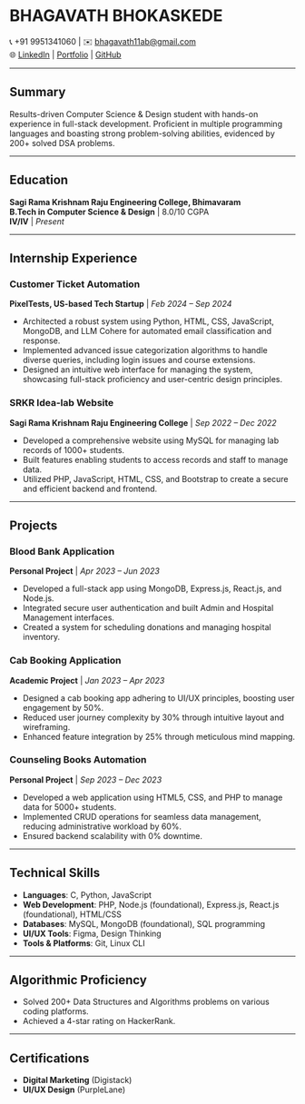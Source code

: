 # **BHAGAVATH BHOKASKEDE**  
📞 +91 9951341060 | ✉️ [bhagavath11ab@gmail.com](mailto:bhagavath11ab@gmail.com)  
🌐 [LinkedIn](#) | [Portfolio](#) | [GitHub](#)  

---

## **Summary**  
Results-driven Computer Science & Design student with hands-on experience in full-stack development. Proficient in multiple programming languages and boasting strong problem-solving abilities, evidenced by 200+ solved DSA problems.  

---

## **Education**  
**Sagi Rama Krishnam Raju Engineering College, Bhimavaram**  
**B.Tech in Computer Science & Design** | 8.0/10 CGPA  
**IV/IV** | *Present*  

---

## **Internship Experience**  

### **Customer Ticket Automation**  
**PixelTests, US-based Tech Startup** | *Feb 2024 – Sep 2024*  
- Architected a robust system using Python, HTML, CSS, JavaScript, MongoDB, and LLM Cohere for automated email classification and response.  
- Implemented advanced issue categorization algorithms to handle diverse queries, including login issues and course extensions.  
- Designed an intuitive web interface for managing the system, showcasing full-stack proficiency and user-centric design principles.  

### **SRKR Idea-lab Website**  
**Sagi Rama Krishnam Raju Engineering College** | *Sep 2022 – Dec 2022*  
- Developed a comprehensive website using MySQL for managing lab records of 1000+ students.  
- Built features enabling students to access records and staff to manage data.  
- Utilized PHP, JavaScript, HTML, CSS, and Bootstrap to create a secure and efficient backend and frontend.  

---

## **Projects**  

### **Blood Bank Application**  
**Personal Project** | *Apr 2023 – Jun 2023*  
- Developed a full-stack app using MongoDB, Express.js, React.js, and Node.js.  
- Integrated secure user authentication and built Admin and Hospital Management interfaces.  
- Created a system for scheduling donations and managing hospital inventory.  

### **Cab Booking Application**  
**Academic Project** | *Jan 2023 – Apr 2023*  
- Designed a cab booking app adhering to UI/UX principles, boosting user engagement by 50%.  
- Reduced user journey complexity by 30% through intuitive layout and wireframing.  
- Enhanced feature integration by 25% through meticulous mind mapping.  

### **Counseling Books Automation**  
**Personal Project** | *Sep 2023 – Dec 2023*  
- Developed a web application using HTML5, CSS, and PHP to manage data for 5000+ students.  
- Implemented CRUD operations for seamless data management, reducing administrative workload by 60%.  
- Ensured backend scalability with 0% downtime.  

---

## **Technical Skills**  
- **Languages**: C, Python, JavaScript  
- **Web Development**: PHP, Node.js (foundational), Express.js, React.js (foundational), HTML/CSS  
- **Databases**: MySQL, MongoDB (foundational), SQL programming  
- **UI/UX Tools**: Figma, Design Thinking  
- **Tools & Platforms**: Git, Linux CLI  

---

## **Algorithmic Proficiency**  
- Solved 200+ Data Structures and Algorithms problems on various coding platforms.  
- Achieved a 4-star rating on HackerRank.  

---

## **Certifications**  
- **Digital Marketing** (Digistack)  
- **UI/UX Design** (PurpleLane)  
